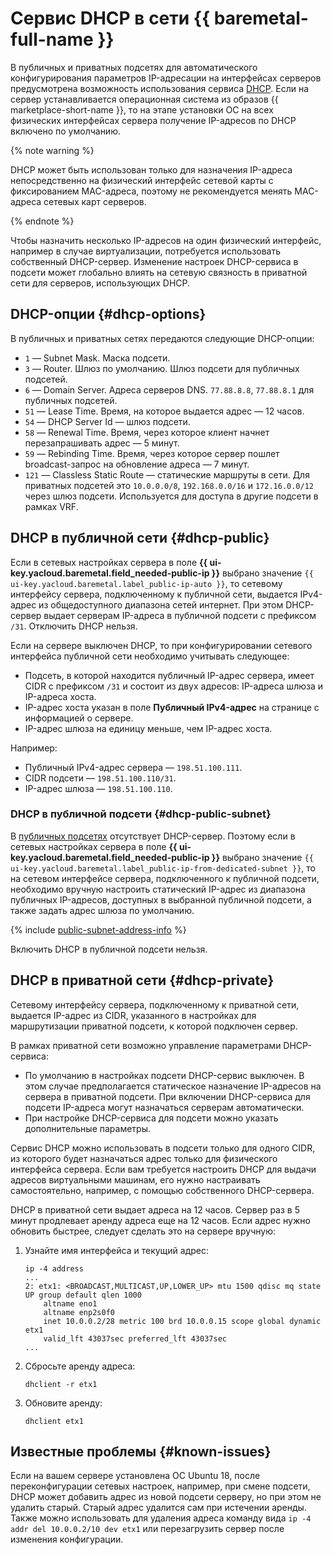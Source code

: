 # Сервис DHCP в сети {{ baremetal-full-name }}

В публичных и приватных подсетях для автоматического конфигурирования параметров IP-адресации на интерфейсах серверов предусмотрена возможность использования сервиса [DHCP](https://ru.wikipedia.org/wiki/DHCP). Если на сервер устанавливается операционная система из образов {{ marketplace-short-name }}, то на этапе установки ОС на всех физических интерфейсах сервера получение IP-адресов по DHCP включено по умолчанию.

{% note warning %}

DHCP может быть использован только для назначения IP-адреса непосредственно на физический интерфейс сетевой карты с фиксированием MAC-адреса, поэтому не рекомендуется менять MAC-адреса сетевых карт серверов. 

{% endnote %}

Чтобы назначить несколько IP-адресов на один физический интерфейс, например в случае виртуализации, потребуется использовать собственный DHCP-сервер. Изменение настроек DHCP-сервиса в подсети может глобально влиять на сетевую связность в приватной сети для серверов, использующих DHCP.

## DHCP-опции {#dhcp-options}

В публичных и приватных сетях передаются следующие DHCP-опции:

* `1` — Subnet Mask. Маска подсети.
* `3` — Router. Шлюз по умолчанию. Шлюз подсети для публичных подсетей.
* `6` — Domain Server. Адреса серверов DNS. `77.88.8.8`, `77.88.8.1` для публичных подсетей.
* `51` — Lease Time. Время, на которое выдается адрес — 12 часов.
* `54` — DHCP Server Id — шлюз подсети.
* `58` — Renewal Time. Время, через которое клиент начнет перезапрашивать адрес — 5 минут.
* `59` — Rebinding Time. Время, через которое сервер пошлет broadcast-запрос на обновление адреса — 7 минут.
* `121` — Classless Static Route — статические маршруты в сети. Для приватных подсетей это `10.0.0.0/8`, `192.168.0.0/16` и `172.16.0.0/12` через шлюз подсети. Используется для доступа в другие подсети в рамках VRF.

## DHCP в публичной сети {#dhcp-public}

Если в сетевых настройках сервера в поле **{{ ui-key.yacloud.baremetal.field_needed-public-ip }}** выбрано значение `{{ ui-key.yacloud.baremetal.label_public-ip-auto }}`, то сетевому интерфейсу сервера, подключенному к публичной сети, выдается IPv4-адрес из общедоступного диапазона сетей интернет. При этом DHCP-сервер выдает серверам IP-адреса в публичной подсети с префиксом `/31`. Отключить DHCP нельзя.

Если на сервере выключен DHCP, то при конфигурировании сетевого интерфейса публичной сети необходимо учитывать следующее:

* Подсеть, в которой находится публичный IP-адрес сервера, имеет CIDR с префиксом `/31` и состоит из двух адресов: IP-адреса шлюза и IP-адреса хоста.
* IP-адрес хоста указан в поле **Публичный IPv4-адрес** на странице с информацией о сервере.
* IP-адрес шлюза на единицу меньше, чем IP-адрес хоста.

Например:

* Публичный IPv4-адрес сервера — `198.51.100.111`.
* CIDR подсети — `198.51.100.110/31`.
* IP-адрес шлюза — `198.51.100.110`.

### DHCP в публичной подсети {#dhcp-public-subnet}

В [публичных подсетях](./network.md#public-subnet) отсутствует DHCP-сервер. Поэтому если в сетевых настройках сервера в поле **{{ ui-key.yacloud.baremetal.field_needed-public-ip }}** выбрано значение `{{ ui-key.yacloud.baremetal.label_public-ip-from-dedicated-subnet }}`, то на сетевом интерфейсе сервера, подключенного к публичной подсети, необходимо вручную настроить статический IP-адрес из диапазона публичных IP-адресов, доступных в выбранной публичной подсети, а также задать адрес шлюза по умолчанию. 

{% include [public-subnet-address-info](../../_includes/baremetal/public-subnet-address-info.md) %}

Включить DHCP в публичной подсети нельзя.

## DHCP в приватной сети {#dhcp-private}

Сетевому интерфейсу сервера, подключенному к приватной сети, выдается IP-адрес из CIDR, указанного в настройках для маршрутизации приватной подсети, к которой подключен сервер.

В рамках приватной сети возможно управление параметрами DHCP-сервиса:

* По умолчанию в настройках подсети DHCP-сервис выключен. В этом случае предполагается статическое назначение IP-адресов на сервера в приватной подсети. При включении DHCP-сервиса для подсети IP-адреса могут назначаться серверам автоматически. 
* При настройке DHCP-сервиса для подсети можно указать дополнительные параметры.

Сервис DHCP можно использовать в подсети только для одного CIDR, из которого будет назначаться адрес только для физического интерфейса сервера. Если вам требуется настроить DHCP для выдачи адресов виртуальными машинам, его нужно настраивать самостоятельно, например, с помощью собственного DHCP-сервера.

DHCP в приватной сети выдает адреса на 12 часов. Сервер раз в 5 минут продлевает аренду адреса еще на 12 часов. Если адрес нужно обновить быстрее, следует сделать это на сервере вручную:

1. Узнайте имя интерфейса и текущий адрес:

    ```
    ip -4 address
    ...
    2: etx1: <BROADCAST,MULTICAST,UP,LOWER_UP> mtu 1500 qdisc mq state UP group default qlen 1000
        altname eno1
        altname enp2s0f0
        inet 10.0.0.2/28 metric 100 brd 10.0.0.15 scope global dynamic etx1
        valid_lft 43037sec preferred_lft 43037sec
    ...
    ```

1. Сбросьте аренду адреса:

    ```
    dhclient -r etx1
    ```

1. Обновите аренду:

    ```
    dhclient etx1
    ```

## Известные проблемы {#known-issues}

Если на вашем сервере установлена ОС Ubuntu 18, после переконфигурации сетевых настроек, например, при смене подсети, DHCP может добавить адрес из новой подсети серверу, но при этом не удалить старый.  Старый адрес удалится сам при истечении аренды. Также можно использовать для удаления адреса команду вида `ip -4 addr del 10.0.0.2/10 dev etx1` или перезагрузить сервер после изменения конфигурации. 
